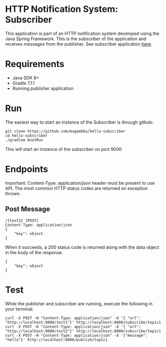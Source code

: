 # HTTP Notification System: Subscriber
This application is part of an HTTP notification system developed using the Java Spring Framework. 
This is the subscriber of the application and receives messages from the publisher.
See subscriber application [here](https://github.com/mugambbo/hello-server).  

# Requirements
-   Java SDK 8+
-   Gradle 7.1.1
-   Running publisher application

# Run
The easiest way to start an instance of the Subscriber is through github:
```
git clone https://github.com/mugambbo/hello-subscriber
cd hello-subscriber
./gradlew bootRun
```

This will start an instance of the subscriber on port 9000

# Endpoints
Important: Content-Type: application/json header must be present to use API.
The most common HTTP status codes are returned on exception thrown.

## Post Message
```
/{test1} [POST]
Content-Type: application/json
{
    "key": object
}
```

When it succeeds, a 200 status code is returned along with the data object in the body of the response.
```
{
    "key": object
}
```

# Test
While the publisher and subscriber are running, execute the following in your terminal:
```
curl -X POST -H "Content-Type: application/json" -d '{ "url": "http://localhost:9000/test1"}' http://localhost:8000/subscribe/topic1 curl -X POST -H "Content-Type: application/json" -d '{ "url": "http://localhost:9000/test2"}' http://localhost:8000/subscribe/topic1 curl -X POST -H "Content-Type: application/json" -d '{"message": "hello"}' http://localhost:8000/publish/topic1
```